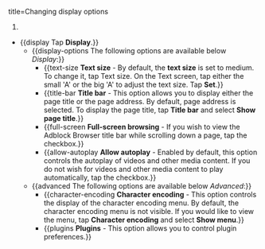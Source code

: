 title=Changing display options

1. <? include open-setting-android ?>
* {{display Tap <strong>Display</strong>.}}
    * {{display-options The following options are available below <em>Display</em>:}}
        * {{text-size <strong>Text size</strong> - By default, the <strong>text size</strong> is set to medium. To change it, tap Text size. On the Text screen, tap either the small 'A' or the big 'A' to adjust the text size. Tap <strong>Set</strong>.}}
        * {{title-bar <strong>Title bar</strong> - This option allows you to display either the page title or the page address. By default, page address is selected. To display the page title, tap <strong>Title bar</strong> and select <strong>Show page title</strong>.}}
        * {{full-screen <strong>Full-screen browsing</strong> - If you wish to view the Adblock Browser title bar while scrolling down a page, tap the checkbox.}}
        * {{allow-autoplay <strong>Allow autoplay</strong> - Enabled by default, this option controls the autoplay of videos and other media content. If you do not wish for videos and other media content to play automatically, tap the checkbox.}}
    * {{advanced The following options are available below <em>Advanced</em>:}}
        * {{character-encoding <strong>Character encoding</strong> - This option controls the display of the character encoding menu. By default, the character encoding menu is not visible. If you would like to view the menu, tap <strong>Character encoding</strong> and select <strong>Show menu</strong>.}}
        * {{plugins <strong>Plugins</strong> - This option allows you to control plugin preferences.}}
